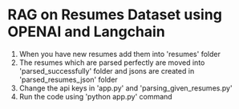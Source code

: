# RAG on Resumes Dataset using OPENAI and Langchain

1. When you have new resumes add them into 'resumes' folder
2. The resumes which are parsed perfectly are moved into 'parsed_successfully' folder and jsons are created in 'parsed_resumes_json' folder
3. Change the api keys in 'app.py' and 'parsing_given_resumes.py'
4. Run the code using 'python app.py' command
